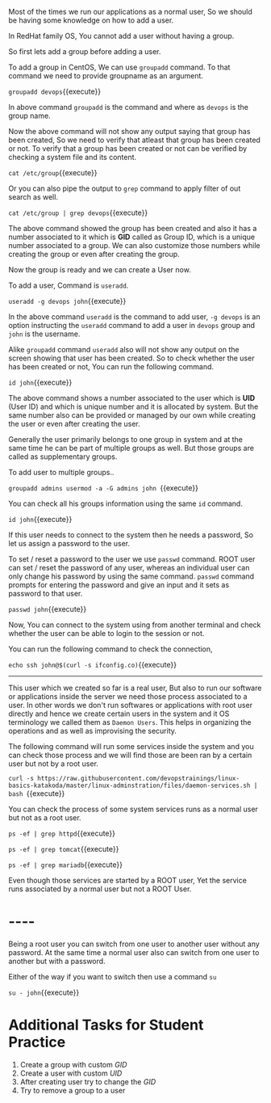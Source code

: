


Most of the times we run our applications as a normal user, So we should be having some knowledge on how to add a user.

In RedHat family OS, You cannot add a user without having a group.

So first lets add a group before adding a user.

To add a group in CentOS, We can use `groupadd` command. To that command we need to provide groupname as an argument.

`groupadd devops`{{execute}}

In above command `groupadd` is the command and where as `devops` is the group name.

Now the above command will not show any output saying that group has been created, So we need to verify that atleast that group has been created or not. To verify that a group has been created or not can be verified by checking a system file and its content.

`cat /etc/group`{{execute}} 

Or you can also pipe the output to `grep` command to apply filter of out search as well.

`cat /etc/group | grep devops`{{execute}}

The above command showed the group has been created and also it has a number associated to it which is **GID** called as Group ID, which is a unique number associated to a group. We can also customize those numbers while creating the group or even after creating the group.


Now the group is ready and we can create a User now.

To add a user, Command is `useradd`.

`useradd -g devops john`{{execute}}

In the above command `useradd` is the command to add user, `-g devops` is an option instructing the `useradd` command to add a user in `devops` group and `john` is the username.


Alike `groupadd` command `useradd` also will not show any output on the screen showing that user has been created. So to check whether the user has been created or not, You can run the following command.

`id john`{{execute}}

The above command shows a number associated to the user which is **UID** (User ID) and which is unique number and it is allocated by system. But the same number also can be provided or managed by our own while creating the user or even after creating the user.


Generally the user primarily belongs to one group in system and at the same time he can be part of multiple groups as well. But those groups are called as supplementary groups.

To add user to multiple groups..

`
groupadd admins
usermod -a -G admins john 
`{{execute}}

You can check all his groups information using the same `id` command.

`id john`{{execute}}

If this user needs to connect to the system then he needs a password, So let us assign a password to the user.

To set / reset a password to the user we use `passwd` command. ROOT user can set / reset the password of any user, whereas an individual user can only change his password by using the same command. `passwd` command prompts for entering the password and give an input and it sets as password to that user.

`passwd john`{{execute}}

Now, You can connect to the system using from another terminal and check whether the user can be able to login to the session or not.

You can run the following command to check the connection,

`echo ssh john@$(curl -s ifconfig.co)`{{execute}}


----

This user which we created so far is a real user, But also to run our software or applications inside the server we need those process associated to a user. In other words we don't run softwares or applications with root user directly and hence we create certain users in the system and it OS terminology we called them as `Daemon Users`. This helps in organizing the operations and as well as improvising the security.

The following command will run some services inside the system and you can check those process and we will find those are been ran by a certain user but not by a root user.

`curl -s https://raw.githubusercontent.com/devopstrainings/linux-basics-katakoda/master/linux-adminstration/files/daemon-services.sh | bash `{{execute}}

You can check the process of some system services runs as a normal user but not as a root user.

`ps -ef | grep httpd`{{execute}}

`ps -ef | grep tomcat`{{execute}}

`ps -ef | grep mariadb`{{execute}}

Even though those services are started by a ROOT user, Yet the service runs associated by a normal user but not a ROOT User.

# ----

Being a root user you can switch from one user to another user without any password. At the same time a normal user also can switch from one user to another but with a password. 

Either of the way if you want to switch then use a command `su`

`su - john`{{execute}}


# Additional Tasks for Student Practice

  1. Create a group with custom *GID*
  2. Create a user with custom *UID*
  3. After creating user try to change the *GID*
  4. Try to remove a group to a user
